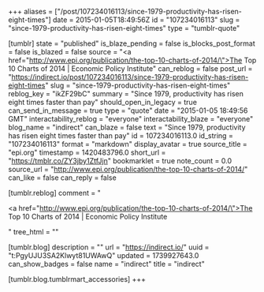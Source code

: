 +++
aliases = ["/post/107234016113/since-1979-productivity-has-risen-eight-times"]
date = 2015-01-05T18:49:56Z
id = "107234016113"
slug = "since-1979-productivity-has-risen-eight-times"
type = "tumblr-quote"

[tumblr]
state = "published"
is_blaze_pending = false
is_blocks_post_format = false
is_blazed = false
source = "<a href=\"http://www.epi.org/publication/the-top-10-charts-of-2014/\">The Top 10 Charts of 2014 | Economic Policy Institute</a>"
can_reblog = false
post_url = "https://indirect.io/post/107234016113/since-1979-productivity-has-risen-eight-times"
slug = "since-1979-productivity-has-risen-eight-times"
reblog_key = "ikZF29bC"
summary = "Since 1979, productivity has risen eight times faster than pay"
should_open_in_legacy = true
can_send_in_message = true
type = "quote"
date = "2015-01-05 18:49:56 GMT"
interactability_reblog = "everyone"
interactability_blaze = "everyone"
blog_name = "indirect"
can_blaze = false
text = "Since 1979, productivity has risen eight times faster than pay"
id = 107234016113.0
id_string = "107234016113"
format = "markdown"
display_avatar = true
source_title = "epi.org"
timestamp = 1420483796.0
short_url = "https://tmblr.co/ZY3jby1ZtfJjn"
bookmarklet = true
note_count = 0.0
source_url = "http://www.epi.org/publication/the-top-10-charts-of-2014/"
can_like = false
can_reply = false

[tumblr.reblog]
comment = "<p><a href=\"http://www.epi.org/publication/the-top-10-charts-of-2014/\">The Top 10 Charts of 2014 | Economic Policy Institute</a></p>"
tree_html = ""

[tumblr.blog]
description = ""
url = "https://indirect.io/"
uuid = "t:PgyUJU3SA2Klwyt81UWAwQ"
updated = 1739927643.0
can_show_badges = false
name = "indirect"
title = "indirect"

[tumblr.blog.tumblrmart_accessories]
+++
